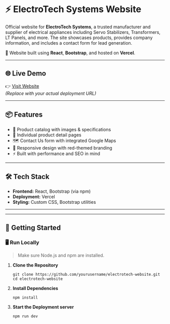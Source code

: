 # ⚡ ElectroTech Systems Website

Official website for **ElectroTech Systems**, a trusted manufacturer and supplier of electrical appliances including Servo Stabilizers, Transformers, LT Panels, and more. The site showcases products, provides company information, and includes a contact form for lead generation.

🔴 Website built using **React**, **Bootstrap**, and hosted on **Vercel**.

---

## 🌐 Live Demo

👉 [Visit Website](https://your-vercel-site.vercel.app)  
*(Replace with your actual deployment URL)*

---

## 📦 Features

- 🧾 Product catalog with images & specifications
- 📄 Individual product detail pages
- 🗺️ Contact Us form with integrated Google Maps
- 📱 Responsive design with red-themed branding
- ⚡ Built with performance and SEO in mind

---

## 🛠️ Tech Stack

- **Frontend:** React, Bootstrap (via npm)
- **Deployment:** Vercel
- **Styling:** Custom CSS, Bootstrap utilities

---


---

## 🚀 Getting Started

### 🖥️ Run Locally

> Make sure Node.js and npm are installed.

1. **Clone the Repository**
   ```
   git clone https://github.com/yourusername/electrotech-website.git
   cd electrotech-website
   ```

2. **Install Dependencies**
    ```
    npm install
    ```

3. **Start the Deployment server**
    ```
    npm run dev
    ```
